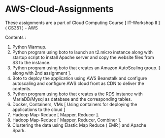 # AWS-Cloud-Assignments

These assignments are a part of Cloud Computing Course [ IT-Workshop II ]  ( CS351 ) - AWS

Contents : 

1. Python Warmup.
2. Python program using boto to launch an t2.micro instance along with startup script to install Apache server and copy the website files from S3 to the instance.
3. Python program using boto that creates an Amazon AutoScaling group. [ along with 2nd assignment ].
4. Boto to deploy the application using AWS Beanstalk and configure autoscaling and configure AWS cloud front as CDN to deliver the contents.
5. Python program using boto that creates a the RDS instance with MariaDB/Mysql as database and the corresponding tables.
6. Docker, Containers, VMs [ Using containers for deploying the applications to the cloud ]
7. Hadoop Map-Reduce [ Mapper, Reducer ].
8. Hadoop Map-Reduce [ Mapper, Reducer, Combiner ].
9. Clustering the data using Elastic Map Reduce ( EMR ) and Apache Spark.
